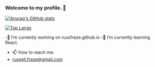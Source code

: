 ### Welcome to my profile. 👋



[![Anurag's GitHub stats](https://github-readme-stats.vercel.app/api?username=russfraze&bg_color=#32a852)](https://github.com/anuraghazra/github-readme-stats)

[![Top Langs](https://github-readme-stats.vercel.app/api/top-langs/?username=russfraze)](https://github.com/anuraghazra/github-readme-stats)



-🔭 I’m currently working on russfraze.github.io
-🌱 I’m currently learning React.

- 📫 How to reach me: 
- russell.fraze@gmail.com



